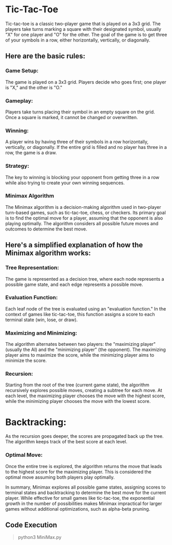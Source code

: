 # Tic-Tac-Toe

Tic-tac-toe is a classic two-player game that is played on a 3x3 grid. The players take turns marking a square with their designated symbol, usually "X" for one player and "O" for the other. The goal of the game is to get three of your symbols in a row, either horizontally, vertically, or diagonally.

## Here are the basic rules:

### Game Setup:

The game is played on a 3x3 grid.
Players decide who goes first; one player is "X," and the other is "O."

### Gameplay:

Players take turns placing their symbol in an empty square on the grid.
Once a square is marked, it cannot be changed or overwritten.

### Winning:

A player wins by having three of their symbols in a row horizontally, vertically, or diagonally.
If the entire grid is filled and no player has three in a row, the game is a draw.

### Strategy:

The key to winning is blocking your opponent from getting three in a row while also trying to create your own winning sequences.

### Minimax Algorithm

The Minimax algorithm is a decision-making algorithm used in two-player turn-based games, such as tic-tac-toe, chess, or checkers. Its primary goal is to find the optimal move for a player, assuming that the opponent is also playing optimally. The algorithm considers all possible future moves and outcomes to determine the best move.

## Here's a simplified explanation of how the Minimax algorithm works:

### Tree Representation:

The game is represented as a decision tree, where each node represents a possible game state, and each edge represents a possible move.

### Evaluation Function:

Each leaf node of the tree is evaluated using an "evaluation function." In the context of games like tic-tac-toe, this function assigns a score to each terminal state (win, lose, or draw).

### Maximizing and Minimizing:
The algorithm alternates between two players: the "maximizing player" (usually the AI) and the "minimizing player" (the opponent).
The maximizing player aims to maximize the score, while the minimizing player aims to minimize the score.

### Recursion:

Starting from the root of the tree (current game state), the algorithm recursively explores possible moves, creating a subtree for each move.
At each level, the maximizing player chooses the move with the highest score, while the minimizing player chooses the move with the lowest score.

# Backtracking:

As the recursion goes deeper, the scores are propagated back up the tree. The algorithm keeps track of the best score at each level.

### Optimal Move:

Once the entire tree is explored, the algorithm returns the move that leads to the highest score for the maximizing player. This is considered the optimal move assuming both players play optimally.

In summary, Minimax explores all possible game states, assigning scores to terminal states and backtracking to determine the best move for the current player. While effective for small games like tic-tac-toe, the exponential growth in the number of possibilities makes Minimax impractical for larger games without additional optimizations, such as alpha-beta pruning.

## Code Execution

> python3 MiniMax.py